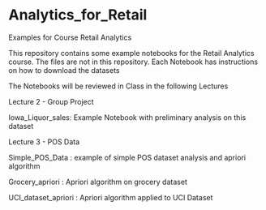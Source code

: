 # Analytics_for_Retail
Examples for Course Retail Analytics

This repository contains some example notebooks for the Retail Analytics course. 
The files are not in this repository. Each Notebook has instructions on how to download the datasets

The Notebooks will be reviewed in Class in the following Lectures

Lecture 2 - Group Project

  Iowa_Liquor_sales: Example Notebook with preliminary analysis on this dataset

Lecture 3 - POS Data

  Simple_POS_Data : example of simple POS dataset analysis and apriori algorithm
  
  Grocery_apriori : Apriori algorithm on grocery dataset
  
  UCI_dataset_apriori : Apriori algorithm applied to UCI Dataset
  
 
